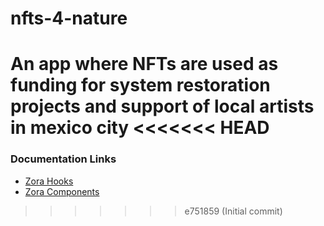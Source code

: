 # nfts-4-nature
An app where NFTs are used as funding for system restoration projects and support of local artists in mexico city
<<<<<<< HEAD
=======

### Documentation Links
- [Zora Hooks](https://www.npmjs.com/package/@zoralabs/nft-hooks)
- [Zora Components](https://github.com/ourzora/nft-components)
>>>>>>> e751859 (Initial commit)
